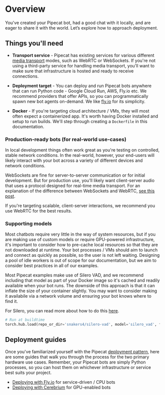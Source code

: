 # Overview

You've created your Pipecat bot, had a good chat with it locally, and are eager to share it with the world. Let’s explore how to approach deployment.

## Things you'll need

- **Transport service** - Pipecat has existing services for various different [media transport](http://localhost:3000/docs/category/transports) modes, such as WebRTC or WebSockets. If you're not using a third-party service for handling media transport, you'll want to make sure that infrastructure is hosted and ready to receive connections.

- **Deployment target** - You can deploy and run Pipecat bots anywhere that can run Python code - Google Cloud Run, AWS, Fly.io etc. We recommend providers that offer APIs, so you can programmatically spawn new bot agents on-demand. We like [fly.io](fly.io) for its simplicity. 

- **Docker** - If you're targeting cloud architecture / VMs, they will most often expect a containerized app. It's worth having Docker installed and setup to run builds. We'll step through creating a `Dockerfile` in this documentation.

### Production-ready bots (for real-world use-cases)

In local development things often work great as you're testing on controlled, stable network conditions. In the real-world, however, your end-users will likely interact with your bot across a variety of different devices and network conditions.

WebSockets are fine for server-to-server communication or for initial development. But for production use, you’ll likely want client-server audio that uses a protocol designed for real-time media transport. For an explanation of the difference between WebSockets and WebRTC, [see this post](https://www.daily.co/blog/how-to-talk-to-an-llm-with-your-voice/#webrtc).

If you're targeting scalable, client-server interactions, we recommend you use WebRTC for the best results.


### Supporting models

Most chatbots require very little in the way of system resources, but if you are making use of custom models or require GPU-powered infrastructure, it's important to consider how to pre-cache local resources so that they are not downloaded at runtime. Your bot processes / VMs should aim to launch and connect as quickly as possible, so the user is not left waiting. Designing a pool of idle workers is out of scope for our documentation, but we aim to consider best practices in all of our examples.

Most Pipecat examples make use of Silero VAD, and we recommend including that model as part of your Docker image so it's cached and readily available when your bot runs. The downside of this approach is that it can inflate the size of your container slightly. You may want to consider making it availabile via a network volume and ensuring your bot knows where to find it.

For Silero, you can read more about how to do this [here](https://pypi.org/project/silero/#:~:text=Models%20are%20downloaded%20on%20demand,downloaded%20to%20a%20cache%20folder). 

```python
# Run at buildtime
torch.hub.load(repo_or_dir='snakers4/silero-vad', model='silero_vad', force_reload=True)
```

## Deployment guides

Once you've familiarized yourself with the Pipecat [deployment pattern](/docs/deploying-your-bot/02-basic-pattern.md), here are some guides that walk you through the process for the two primary hardware use cases. Remember, your Pipecat bots are simply Python processes, so you can host them on whichever infrastructure or service best suits your project.

- [Deploying with Fly.io](/docs/deploying-your-bot/fly) for service-driven / CPU bots
- [Deploying with Cerebrium](/docs/deploying-your-bot/cerebrium) for GPU-enabled bots